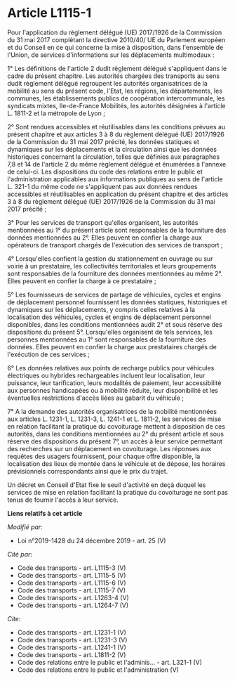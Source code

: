 # Article L1115-1

Pour l'application du règlement délégué (UE) 2017/1926 de la Commission du 31 mai 2017 complétant la directive 2010/40/ UE du
Parlement européen et du Conseil en ce qui concerne la mise à disposition, dans l'ensemble de l'Union, de services
d'informations sur les déplacements multimodaux : 

1° Les définitions de l'article 2 dudit règlement délégué s'appliquent dans le cadre du présent chapitre. Les autorités
chargées des transports au sens dudit règlement délégué regroupent les autorités organisatrices de la mobilité au sens du
présent code, l'Etat, les régions, les départements, les communes, les établissements publics de coopération intercommunale,
les syndicats mixtes, Ile-de-France Mobilités, les autorités désignées à l'article L. 1811-2 et la métropole de Lyon ; 

2° Sont rendues accessibles et réutilisables dans les conditions prévues au présent chapitre et aux articles 3 à 8 du
règlement délégué (UE) 2017/1926 de la Commission du 31 mai 2017 précité, les données statiques et dynamiques sur les
déplacements et la circulation ainsi que les données historiques concernant la circulation, telles que définies aux
paragraphes 7,8 et 14 de l'article 2 du même règlement délégué et énumérées à l'annexe de celui-ci. Les dispositions du code
des relations entre le public et l'administration applicables aux informations publiques au sens de l'article L. 321-1 du
même code ne s'appliquent pas aux données rendues accessibles et réutilisables en application du présent chapitre et des
articles 3 à 8 du règlement délégué (UE) 2017/1926 de la Commission du 31 mai 2017 précité ; 

3° Pour les services de transport qu'elles organisent, les autorités mentionnées au 1° du présent article sont responsables
de la fourniture des données mentionnées au 2°. Elles peuvent en confier la charge aux opérateurs de transport chargés de
l'exécution des services de transport ; 

4° Lorsqu'elles confient la gestion du stationnement en ouvrage ou sur voirie à un prestataire, les collectivités
territoriales et leurs groupements sont responsables de la fourniture des données mentionnées au même 2°. Elles peuvent en
confier la charge à ce prestataire ; 

5° Les fournisseurs de services de partage de véhicules, cycles et engins de déplacement personnel fournissent les données
statiques, historiques et dynamiques sur les déplacements, y compris celles relatives à la localisation des véhicules, cycles
et engins de déplacement personnel disponibles, dans les conditions mentionnées audit 2° et sous réserve des dispositions du
présent 5°. Lorsqu'elles organisent de tels services, les personnes mentionnées au 1° sont responsables de la fourniture des
données. Elles peuvent en confier la charge aux prestataires chargés de l'exécution de ces services ; 

6° Les données relatives aux points de recharge publics pour véhicules électriques ou hybrides rechargeables incluent leur
localisation, leur puissance, leur tarification, leurs modalités de paiement, leur accessibilité aux personnes handicapées ou
à mobilité réduite, leur disponibilité et les éventuelles restrictions d'accès liées au gabarit du véhicule ; 

7° A la demande des autorités organisatrices de la mobilité mentionnées aux articles L. 1231-1, L. 1231-3, L. 1241-1 et L.
1811-2, les services de mise en relation facilitant la pratique du covoiturage mettent à disposition de ces autorités, dans
les conditions mentionnées au 2° du présent article et sous réserve des dispositions du présent 7°, un accès à leur service
permettant des recherches sur un déplacement en covoiturage. Les réponses aux requêtes des usagers fournissent, pour chaque
offre disponible, la localisation des lieux de montée dans le véhicule et de dépose, les horaires prévisionnels
correspondants ainsi que le prix du trajet. 

Un décret en Conseil d'Etat fixe le seuil d'activité en deçà duquel les services de mise en relation facilitant la pratique
du covoiturage ne sont pas tenus de fournir l'accès à leur service.

**Liens relatifs à cet article**

_Modifié par_:

  - Loi n°2019-1428 du 24 décembre 2019 - art. 25 (V)

_Cité par_:

  - Code des transports - art. L1115-3 (V)
  - Code des transports - art. L1115-5 (V)
  - Code des transports - art. L1115-6 (V)
  - Code des transports - art. L1115-7 (V)
  - Code des transports - art. L1263-4 (V)
  - Code des transports - art. L1264-7 (V)

_Cite_:

  - Code des transports - art. L1231-1 (V)
  - Code des transports - art. L1231-3 (V)
  - Code des transports - art. L1241-1 (V)
  - Code des transports - art. L1811-2 (V)
  - Code des relations entre le public et l'adminis... - art. L321-1 (V)
  - Code des relations entre le public et l'administration (V)
